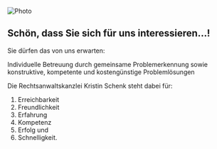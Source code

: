 ![Photo](img/photo.jpg)

## Schön, dass Sie sich für uns interessieren…!

Sie dürfen das von uns erwarten:

Individuelle Betreuung durch gemeinsame Problemerkennung sowie konstruktive, kompetente und kostengünstige Problemlösungen

Die Rechtsanwaltskanzlei Kristin Schenk steht dabei für:

1.	Erreichbarkeit
2.	Freundlichkeit
3.	Erfahrung
4.	Kompetenz
5.	Erfolg und 
6.	Schnelligkeit.
